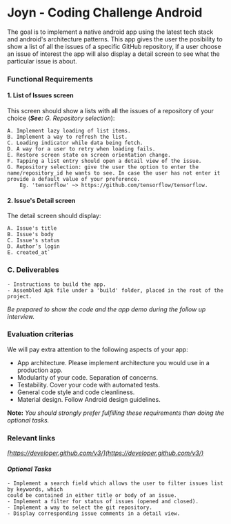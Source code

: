 # Joyn - Coding Challenge Android

The goal is to implement a native android app using the latest tech stack and android's architecture patterns. This app gives the user the posibility to show a list of all the issues of a specific GitHub repository, if a user choose an issue of interest the app will also display a detail screen to see what the particular issue is about.

### Functional Requirements

#### 1. List of Issues screen

This screen should show a lists with all the issues of a repository of your choice (***See:*** _G. Repository selection_):

    A. Implement lazy loading of list items.
    B. Implement a way to refresh the list.
    C. Loading indicator while data being fetch.
    D. A way for a user to retry when loading fails.
    E. Restore screen state on screen orientation change.
    F. Tapping a list entry should open a detail view of the issue.
    G. Repository selection: give the user the option to enter the name/repository_id he wants to see. In case the user has not enter it provide a default value of your preference.
        Eg. 'tensorflow' ~> https://github.com/tensorflow/tensorflow.

#### 2. Issue's Detail screen

The detail screen should display:

    A. Issue's title
    B. Issue's body
    C. Issue's status
    D. Author’s login
    E. created_at`

### C. Deliverables

    - Instructions to build the app.
    - Assembled Apk file under a 'build' folder, placed in the root of the project.

_Be prepared to show the code and the app demo during the follow up interview._

### Evaluation criterias
We will pay extra attention to the following aspects of your app:

- App architecture. Please implement architecture you would use in a production app.
- Modularity of your code. Separation of concerns.
- Testability. Cover your code with automated tests.
- General code style and code cleanliness.
- Material design. Follow Android design guidelines.

__Note:__ _You should strongly prefer fulfilling these requirements than doing the optional tasks._

### Relevant links
_[https://developer.github.com/v3/](https://developer.github.com/v3/)_

#### *Optional Tasks*

    - Implement a search field which allows the user to filter issues list by keywords, which
    could be contained in either title or body of an issue.
    - Implement a filter for status of issues (opened and closed).
    - Implement a way to select the git repository.
    - Display corresponding issue comments in a detail view.
